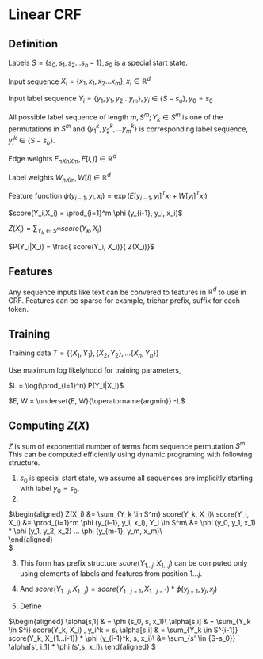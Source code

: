 # Linear CRF

## Definition

Labels ${S = \{s_0, s_1, s_2 ... s_n-1}\}, s_0$ is a special start state.

Input sequence ${X_i = \{x_1, x_1, x_2 ... x_m\}, x_i \in \mathbb{R}^d}$

Input label sequence ${Y_i = \{y_1, y_1, y_2...y_m}\}, y_i \in \{S-s_o\}, y_0 = s_0$

All possible label sequence of length $m, S^m ; Y_k \in S^m$ is one of the permutations in $S^m$ and $\{{y_1^k, y_2^k, ... y_m^k}\}$ is corresponding label sequence, $y_i^k \in \{S-s_o\}$.

Edge weights $E_{n X n X m}, E[i, j] \in \mathbb{R}^d$

Label weights $W_{n X m}, W[i] \in \mathbb{R}^d$

Feature function $\phi ( y_{i-1}, y_i, x_i) = \exp(E[y_{i-1}, y_i]^T x_i + W[y_i]^T x_i)$

$score(Y_i,X_i) = \prod_{i=1}^m \phi (y_{i-1}, y_i, x_i)$

$Z(X_i) = \sum_{Y_k \in S^m} score(Y_k, X_i)$

$P(Y_i|X_i) = \frac{ score(Y_i, X_i)}{ Z(X_i)}$


## Features

Any sequence inputs like text can be convered to features in $\mathbb{R}^d$ to use in CRF. Features can be sparse for example, trichar prefix, suffix for each token. 

## Training

Training data $T = {\{ \{X_1, Y_1\}, \{X_2, Y_2\}, ... \{X_n, Y_n\} \}}$

Use maximum log likelyhood for training parameters, 

$L =  \log(\prod_{i=1}^n) P(Y_i|X_i)$

$E, W = \underset{E, W}{\operatorname{argmin}} -L$

## Computing $Z(X)$

$Z$ is sum of exponential number of terms from sequence permutation $S^m$. This can be computed efficiently using dynamic programing with following structure.

1. $s_0$ is special start state, we assume all sequences are implicitly starting with label $y_0  = s_0$.
2. 
$\begin{aligned}
Z(X_i) &= \sum_{Y_k \in S^m} score(Y_k, X_i)\\
   score(Y_i, X_i) &= \prod_{i=1}^m \phi (y_{i-1}, y_i, x_i), Y_i \in S^m\\
    &= \phi (y_0, y_1, x_1) * \phi (y_1, y_2, x_2) ... \phi (y_{m-1}, y_m, x_m)\\    
\end{aligned}  
$

3. This form has prefix structure $score(Y_{1...j}, X_{1...j})$ can be computed only using elements of labels and features from position $1...j$.
   
4. And $score(Y_{1...j}, X_{1...j}) = score(Y_{1...j-1}, X_{1...j-1}) * \phi (y_{j-1}, y_j, x_j)$
   
5. Define

$\begin{aligned}
\alpha[s,1] & = \phi (s_0, s, x_1)\\
\alpha[s,i] & = \sum_{Y_k \in S^i} score(Y_k, X_i) , y_i^k = s\\
\alpha[s,i] & = \sum_{Y_k \in S^{i-1}} score(Y_k, X_{1...i-1}) * \phi (y_{i-1}^k, s, x_i)\\
&= \sum_{s' \in \{S-s_0\}} \alpha[s', i_1] * \phi (s',s, x_i)\\
\end{aligned}
$
    




